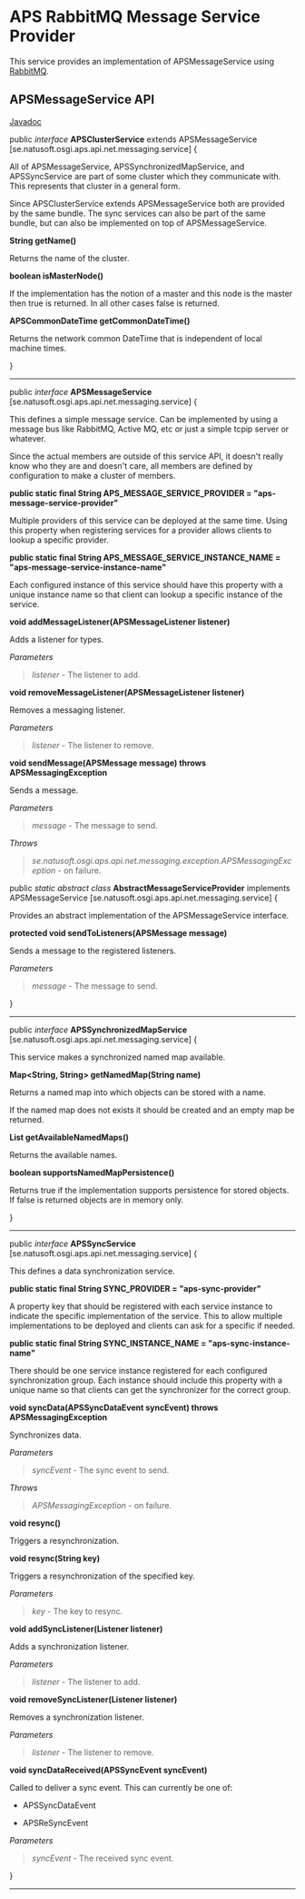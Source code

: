 # APS RabbitMQ Message Service Provider

This service provides an implementation of APSMessageService using [RabbitMQ](http://www.rabbitmq.com/).

## APSMessageService API

[Javadoc](http://apidoc.natusoft.se/APS/se/natusoft/osgi/aps/api/net/messaging/service/APSMessageService.html)

public _interface_ __APSClusterService__ extends  APSMessageService    [se.natusoft.osgi.aps.api.net.messaging.service] {

All of APSMessageService, APSSynchronizedMapService, and APSSyncService are part of some cluster which they communicate with. This represents that cluster in a general form.

Since APSClusterService extends APSMessageService both are provided by the same bundle. The sync services can also be part of the same bundle, but can also be implemented on top of APSMessageService.

__String getName()__

Returns the name of the cluster.

__boolean isMasterNode()__

If the implementation has the notion of a master and this node is the master then true is returned. In all other cases false is returned.

__APSCommonDateTime getCommonDateTime()__

Returns the network common DateTime that is independent of local machine times.

}

----

    

public _interface_ __APSMessageService__   [se.natusoft.osgi.aps.api.net.messaging.service] {

This defines a simple message service. Can be implemented by using a message bus like RabbitMQ, Active MQ, etc or just a simple tcpip server or whatever.

Since the actual members are outside of this service API, it doesn't really know who they are and doesn't care, all members are defined by configuration to make a cluster of members.

__public static final String APS_MESSAGE_SERVICE_PROVIDER = "aps-message-service-provider"__

Multiple providers of this service can be deployed at the same time. Using this property when registering services for a provider allows clients to lookup a specific provider.

__public static final String APS_MESSAGE_SERVICE_INSTANCE_NAME = "aps-message-service-instance-name"__

Each configured instance of this service should have this property with a unique instance name so that client can lookup a specific instance of the service.

__void addMessageListener(APSMessageListener listener)__

Adds a listener for types.

_Parameters_

> _listener_ - The listener to add. 

__void removeMessageListener(APSMessageListener listener)__

Removes a messaging listener.

_Parameters_

> _listener_ - The listener to remove. 

__void sendMessage(APSMessage message) throws APSMessagingException__

Sends a message.

_Parameters_

> _message_ - The message to send. 

_Throws_

> _se.natusoft.osgi.aps.api.net.messaging.exception.APSMessagingException_ - on failure. 

public _static_ _abstract_ _class_ __AbstractMessageServiceProvider__ implements  APSMessageService    [se.natusoft.osgi.aps.api.net.messaging.service] {

Provides an abstract implementation of the APSMessageService interface.







__protected void sendToListeners(APSMessage message)__

Sends a message to the registered listeners.

_Parameters_

> _message_ - The message to send. 

}

----

    

public _interface_ __APSSynchronizedMapService__   [se.natusoft.osgi.aps.api.net.messaging.service] {

This service makes a synchronized named map available.

__Map<String, String> getNamedMap(String name)__

Returns a named map into which objects can be stored with a name.

If the named map does not exists it should be created and an empty map be returned.

__List<String> getAvailableNamedMaps()__

Returns the available names.

__boolean supportsNamedMapPersistence()__

Returns true if the implementation supports persistence for stored objects. If false is returned objects are in memory only.

}

----

    

public _interface_ __APSSyncService__   [se.natusoft.osgi.aps.api.net.messaging.service] {

This defines a data synchronization service.

__public static final String SYNC_PROVIDER = "aps-sync-provider"__

A property key that should be registered with each service instance to indicate the specific implementation of the service. This to allow multiple implementations to be deployed and clients can ask for a specific if needed.

__public static final String SYNC_INSTANCE_NAME = "aps-sync-instance-name"__

There should be one service instance registered for each configured synchronization group. Each instance should include this property with a unique name so that clients can get the synchronizer for the correct group.

__void syncData(APSSyncDataEvent syncEvent) throws APSMessagingException__

Synchronizes data.

_Parameters_

> _syncEvent_ - The sync event to send. 

_Throws_

> _APSMessagingException_ - on failure. 

__void resync()__

Triggers a resynchronization.

__void resync(String key)__

Triggers a resynchronization of the specified key.

_Parameters_

> _key_ - The key to resync. 

__void addSyncListener(Listener listener)__

Adds a synchronization listener.

_Parameters_

> _listener_ - The listener to add. 

__void removeSyncListener(Listener listener)__

Removes a synchronization listener.

_Parameters_

> _listener_ - The listener to remove. 



__void syncDataReceived(APSSyncEvent syncEvent)__

Called to deliver a sync event. This can currently be one of:

* APSSyncDataEvent

* APSReSyncEvent

_Parameters_

> _syncEvent_ - The received sync event. 

}

----

    

